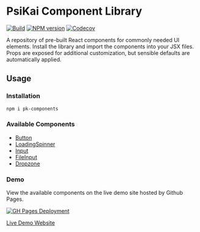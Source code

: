 # PsiKai Component Library

[![Build][github-actions-image]][github-actions-url]
[![NPM version][npm-image]][npm-url]
[![Codecov][codecov-image]][codecov-url]

[github-actions-image]: https://github.com/PsiKai/pk-components/actions/workflows/main-build-test.yml/badge.svg
[github-actions-url]: https://github.com/PsiKai/pk-components/actions/workflows/main-build-test.yml
[npm-image]: http://img.shields.io/npm/v/pk-components.svg
[npm-url]: https://npmjs.org/package/pk-components
[codecov-image]: https://img.shields.io/codecov/c/github/psikai/pk-components/main.svg
[codecov-url]: https://app.codecov.io/gh/psikai/pk-components

A repository of pre-built React components for commonly needed UI elements. Install the library and import the components into your JSX files. Props are exposed for additional customization, but sensible defaults are automatically applied.

## Usage

### Installation

```sh
npm i pk-components
```

### Available Components

- [Button](https://github.com/psikai/pk-components/blob/main/src/lib/components/Button/README.md)
- [LoadingSpinner](https://github.com/psikai/pk-components/blob/main/src/lib/components/LoadingSpinner/README.md)
- [Input](https://github.com/psikai/pk-components/blob/main/src/lib/components/Input/README.md)
- [FileInput](https://github.com/psikai/pk-components/blob/main/src/lib/components/FileInput/README.md)
- [Dropzone](https://github.com/psikai/pk-components/blob/main/src/lib/components/Dropzone/README.md)

### Demo

View the available components on the live demo site hosted by Github Pages.

[![GH Pages Deployment](https://github.com/PsiKai/pk-components/actions/workflows/pages/pages-build-deployment/badge.svg)](https://github.com/PsiKai/pk-components/actions/workflows/pages/pages-build-deployment)

[Live Demo Website](https://psikai.github.io/pk-components/)
